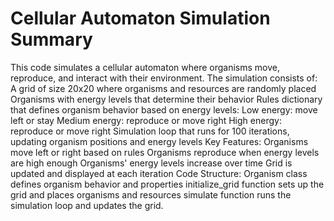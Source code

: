 # Cellular Automaton Simulation Summary

This code simulates a cellular automaton where organisms move, reproduce, and interact with their environment. The simulation consists of:
A grid of size 20x20 where organisms and resources are randomly placed
Organisms with energy levels that determine their behavior
Rules dictionary that defines organism behavior based on energy levels:
Low energy: move left or stay
Medium energy: reproduce or move right
High energy: reproduce or move right
Simulation loop that runs for 100 iterations, updating organism positions and energy levels
Key Features:
Organisms move left or right based on rules
Organisms reproduce when energy levels are high enough
Organisms' energy levels increase over time
Grid is updated and displayed at each iteration
Code Structure:
Organism class defines organism behavior and properties
initialize_grid function sets up the grid and places organisms and resources
simulate function runs the simulation loop and updates the grid.

